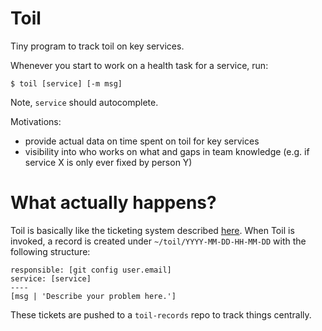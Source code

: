 # Toil

Tiny program to track toil on key services.

Whenever you start to work on a health task for a service, run:

    $ toil [service] [-m msg]

Note, `service` should autocomplete.

Motivations:

- provide actual data on time spent on toil for key services
- visibility into who works on what and gaps in team knowledge (e.g. if service
  X is only ever fixed by person Y)

# What actually happens?

Toil is basically like the ticketing system described
[here](https://joearms.github.io/published/2014-06-25-minimal-viable-program.html).
When Toil is invoked, a record is created under `~/toil/YYYY-MM-DD-HH-MM-DD`
with the following structure:

```
responsible: [git config user.email]
service: [service]
----
[msg | 'Describe your problem here.']
```

These tickets are pushed to a `toil-records` repo to track things centrally.
